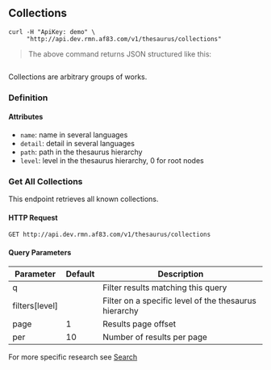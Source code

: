 ## Collections

```shell
curl -H "ApiKey: demo" \
     "http://api.dev.rmn.af83.com/v1/thesaurus/collections"
```

> The above command returns JSON structured like this:

<pre class="live_requests" data-path="/v1/thesaurus/collections">
</pre>

Collections are arbitrary groups of works.

### Definition

#### Attributes

* `name`: name in several languages
* `detail`: detail in several languages
* `path`: path in the thesaurus hierarchy
* `level`: level in the thesaurus hierarchy, 0 for root nodes

### Get All Collections


This endpoint retrieves all known collections.

#### HTTP Request

`GET http://api.dev.rmn.af83.com/v1/thesaurus/collections`

#### Query Parameters

Parameter              | Default  | Description
---------              | -------  | -----------
q                      |          | Filter results matching this query
filters[level]         |          | Filter on a specific level of the thesaurus hierarchy
page                   | 1        | Results page offset
per                    | 10       | Number of results per page

For more specific research see [Search](/?shell#search)
